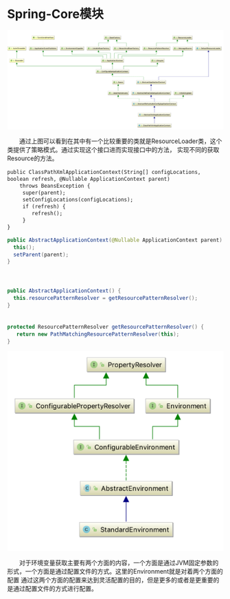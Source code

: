 # Spring-Core模块

![image](image/ClassPathXMLApplicationContext类结构图.png)

&emsp;&emsp;通过上图可以看到在其中有一个比较重要的类就是ResourceLoader类，这个类提供了策略模式。通过实现这个接口进而实现接口中的方法，
实现不同的获取Resource的方法。


```
public ClassPathXmlApplicationContext(String[] configLocations, boolean refresh, @Nullable ApplicationContext parent)
	throws BeansException {
     super(parent);
     setConfigLocations(configLocations);
     if (refresh) {
     	refresh();
     }
}
```

```java 
public AbstractApplicationContext(@Nullable ApplicationContext parent) {
  this();
  setParent(parent);
}



public AbstractApplicationContext() {
  this.resourcePatternResolver = getResourcePatternResolver();
}


protected ResourcePatternResolver getResourcePatternResolver() {
   return new PathMatchingResourcePatternResolver(this);
}
```
![iamge](image/StandardEnvironment环境变量继承关系.png)

&emsp;&emsp;对于环境变量获取主要有两个方面的内容，一个方面是通过JVM固定参数的形式，一个方面是通过配置文件的方式。这里的Environment就是对着两个方面的配置
通过这两个方面的配置来达到灵活配置的目的，但是更多的或者是更重要的是通过配置文件的方式进行配置。